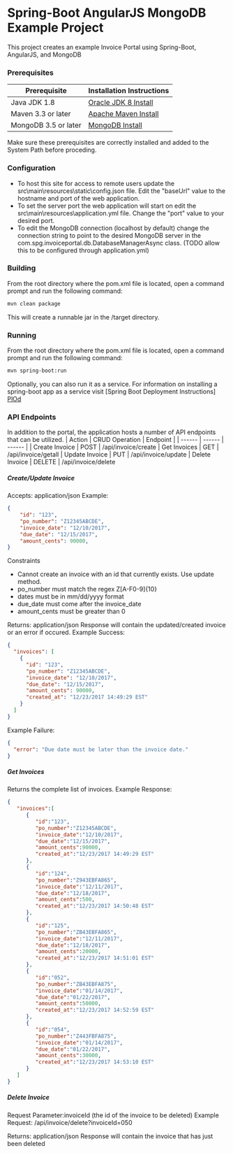 # Spring-Boot AngularJS MongoDB Example Project

This project creates an example Invoice Portal using Spring-Boot, AngularJS, and MongoDB

### Prerequisites


| Prerequisite | Installation Instructions |
| ------ | ------ |
| Java JDK 1.8 | [Oracle JDK 8 Install][PlDb] |
| Maven 3.3 or later | [Apache Maven Install][PlGh] |
| MongoDB 3.5 or later | [MongoDB Install][PlGd] |

Make sure these prerequisites are correctly installed and added to the System Path before proceding.
### Configuration

* To host this site for access to remote users update the src\main\resources\static\config.json file.
Edit the "baseUrl" value to the hostname and port of the web application.
* To set the server port the web application will start on edit the src\main\resources\application.yml file.
Change the "port" value to your desired port.
* To edit the MongoDB connection (localhost by default) change the connection string to point to the desired MongoDB server in the com.spg.invoiceportal.db.DatabaseManagerAsync class.  (TODO allow this to be configured through application.yml)

### Building

From the root directory where the pom.xml file is located, open a command prompt and run the following command:
```sh
mvn clean package
```

This will create a runnable jar in the /target directory.

### Running

From the root directory where the pom.xml file is located, open a command prompt and run the following command:
```sh
mvn spring-boot:run
```

Optionally, you can also run it as a service.  For information on installing a spring-boot app as a service visit [Spring Boot Deployment Instructions] [PlOd]

### API Endpoints

In addition to the portal, the application hosts a number of API endpoints that can be utilized.
| Action | CRUD Operation | Endpoint |
| ------ | ------ | ------ |
| Create Invoice | POST | /api/invoice/create
| Get Invoices | GET | /api/invoice/getall
| Update Invoice | PUT | /api/invoice/update
| Delete Invoice | DELETE | /api/invoice/delete

##### Create/Update Invoice
Accepts: application/json
Example:
```json
{ 
    "id": "123",
    "po_number": "Z12345ABCDE",
    "invoice_date": "12/10/2017",
    "due_date": "12/15/2017",
    "amount_cents": 90000,
}
```
Constraints
* Cannot create an invoice with an id that currently exists.  Use update method.
* po_number must match the regex Z[A-F0-9]{10}
* dates must be in mm/dd/yyyy format
* due_date must come after the invoice_date
* amount_cents must be greater than 0

Returns: application/json
Response will contain the updated/created invoice or an error if occured.
Example Success:
```json
{
  "invoices": [
    {
      "id": "123",
      "po_number": "Z12345ABCDE",
      "invoice_date": "12/10/2017",
      "due_date": "12/15/2017",
      "amount_cents": 90000,
      "created_at": "12/23/2017 14:49:29 EST"
    }
  ]
}
```
Example Failure:
```json
{
  "error": "Due date must be later than the invoice date."
}
```
##### Get Invoices
Returns the complete list of invoices.
Example Response:
```json
{  
   "invoices":[  
      {  
         "id":"123",
         "po_number":"Z12345ABCDE",
         "invoice_date":"12/10/2017",
         "due_date":"12/15/2017",
         "amount_cents":90000,
         "created_at":"12/23/2017 14:49:29 EST"
      },
      {  
         "id":"124",
         "po_number":"Z943EBFA865",
         "invoice_date":"12/11/2017",
         "due_date":"12/18/2017",
         "amount_cents":500,
         "created_at":"12/23/2017 14:50:48 EST"
      },
      {  
         "id":"125",
         "po_number":"ZB43EBFA865",
         "invoice_date":"12/11/2017",
         "due_date":"12/18/2017",
         "amount_cents":20000,
         "created_at":"12/23/2017 14:51:01 EST"
      },
      {  
         "id":"052",
         "po_number":"ZB43EBFA875",
         "invoice_date":"01/14/2017",
         "due_date":"01/22/2017",
         "amount_cents":50000,
         "created_at":"12/23/2017 14:52:59 EST"
      },
      {  
         "id":"054",
         "po_number":"Z443FBFA875",
         "invoice_date":"01/14/2017",
         "due_date":"01/22/2017",
         "amount_cents":30000,
         "created_at":"12/23/2017 14:53:10 EST"
      }
   ]
}
```

##### Delete Invoice
Request Parameter:invoiceId (the id of the invoice to be deleted)
Example Request: /api/invoice/delete?invoiceId=050

Returns: application/json
Response will contain the invoice that has just been deleted

[PlDb]: <https://docs.oracle.com/javase/8/docs/technotes/guides/install/install_overview.html>
[PlGh]: <https://maven.apache.org/install.html>
[PlGd]: <https://docs.mongodb.com/getting-started/shell/installation/>
[PlOd]: <https://docs.spring.io/spring-boot/docs/current/reference/html/deployment-install.html>
